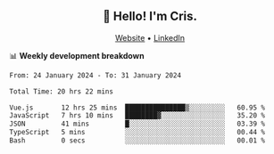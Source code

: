 
<h2 align="center">👋 Hello! I'm Cris.</h2>
<p align="center">
  <a href="https://www.criscunas.dev">Website</a> •
  <a href="https://www.linkedin.com/in/cristophercunas/">LinkedIn</a> 
</p>


📊 **Weekly development breakdown**
<!--START_SECTION:waka-->

```txt
From: 24 January 2024 - To: 31 January 2024

Total Time: 20 hrs 22 mins

Vue.js       12 hrs 25 mins  ███████████████▒░░░░░░░░░   60.95 %
JavaScript   7 hrs 10 mins   ████████▓░░░░░░░░░░░░░░░░   35.20 %
JSON         41 mins         █░░░░░░░░░░░░░░░░░░░░░░░░   03.39 %
TypeScript   5 mins          ░░░░░░░░░░░░░░░░░░░░░░░░░   00.44 %
Bash         0 secs          ░░░░░░░░░░░░░░░░░░░░░░░░░   00.01 %
```

<!--END_SECTION:waka-->
